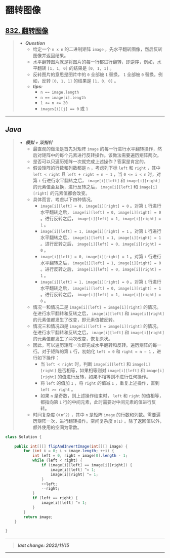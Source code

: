 # 翻转图像

## [832. 翻转图像](https://leetcode.cn/problems/flipping-an-image/)

> - ***Question***
>   - 给定一个 `n x n` 的二进制矩阵 `image` ，先水平翻转图像，然后反转图像并返回结果。
>   - 水平翻转图片就是将图片的每一行都进行翻转，即逆序，例如，水平翻转 `[1, 1, 0]` 的结果是 `[0, 1, 1]` 。
>   - 反转图片的意思是图片中的 `0` 全部被 `1` 替换， `1` 全部被 `0` 替换。例如，反转 `[0, 1, 1]` 的结果是 `[1, 0, 0]` 。
>   - ***tips:***
>     - `n == image.length`
>     - `n == image[i].length`
>     - `1 <= n <= 20`
>     - `images[i][j] == 0` 或 `1`

---

## *Java*

> - ***模拟 + 双指针***
>   - 最直观的做法是首先对矩阵 `image` 的每一行进行水平翻转操作，然后对矩阵中的每个元素进行反转操作。该做法需要遍历矩阵两次。
>   - 是否可以只遍历矩阵一次就完成上述操作？答案是肯定的。
>   - 假设矩阵的行数和列数都是 `n` ，考虑列下标 `left` 和 `right` ，其中 `left < right` 且 `left + right = n − 1` ，当 `0 <= i < n` 时，对第 `i` 行进行水平翻转之后， `image[i][left]` 和 `image[i][right]` 的元素值会互换，进行反转之后， `image[i][left]` 和 `image[i][right]` 的元素值都会改变。
>   - 具体而言，考虑以下四种情况。
>     - `image[i][left] = 0, image[i][right] = 0` 。对第 `i` 行进行水平翻转之后， `image[i][left] = 0, image[i][right] = 0` 。进行反转之后， `image[i][left] = 1, image[i][right] = 1` 。
>     - `image[i][left] = 1, image[i][right] = 1` 。对第 `i` 行进行水平翻转之后， `image[i][left] = 1, image[i][right] = 1` 。进行反转之后， `image[i][left] = 0, image[i][right] = 0` 。
>     - `image[i][left] = 0, image[i][right] = 1` 。对第 `i` 行进行水平翻转之后， `image[i][left] = 1, image[i][right] = 0` 。进行反转之后， `image[i][left] = 0, image[i][right] = 1` 。
>     - `image[i][left] = 1, image[i][right] = 0` 。对第 `i` 行进行水平翻转之后， `image[i][left] = 0, image[i][right] = 1` 。进行反转之后， `image[i][left] = 1, image[i][right] = 0` 。
>   - 情况一和情况二是 `image[i][left] = image[i][right]` 的情况。在进行水平翻转和反转之后， `image[i][left]` 和 `image[i][right]` 的元素值都发生了改变，即元素值被反转。
>   - 情况三和情况四是 `image[i][left] = image[i][right]` 的情况。在进行水平翻转和反转之后， `image[i][left]` 和 `image[i][right]` 的元素值都发生了两次改变，恢复原状。
>   - 因此，可以遍历矩阵一次即完成水平翻转和反转。遍历矩阵的每一行。对于矩阵的第 `i` 行，初始化 `left = 0` 和 `right = n − 1` ，进行如下操作：
>     - 当 `left < right` 时，判断 `image[i][left]` 和 `image[i][right]` 是否相等，如果相等则对 `image[i][left]` 和 `image[i][right]` 的值进行反转，如果不相等则不进行任何操作。
>     - 将 `left` 的值加 `1` ，将 `right` 的值减 `1` ，重复上述操作，直到 `left >= right` 。
>     - 如果 `n` 是奇数，则上述操作结束时， `left` 和 `right` 的值相等，都指向第 `i` 行的中间元素，此时需要对中间元素的值进行反转。
>   - 时间复杂度 `O(n^2)` ，其中 `n` 是矩阵 `image` 的行数和列数。需要遍历矩阵一次，进行翻转操作。空间复杂度 `O(1)` 。除了返回值以外，额外使用的空间为常数。

```java
class Solution {
    
    public int[][] flipAndInvertImage(int[][] image) {
        for (int i = 0; i < image.length; ++i) {
            int left = 0, right = image[0].length - 1;
            while (left < right) {
                if (image[i][left] == image[i][right]) {
                    image[i][left] ^= 1;
                    image[i][right] ^= 1;
                }
                ++left;
                --right;
            }
            if (left == right) {
                image[i][left] ^= 1;
            }
        }
        return image;
    }
    
}
```

---

> ***last change: 2022/11/15***

---
